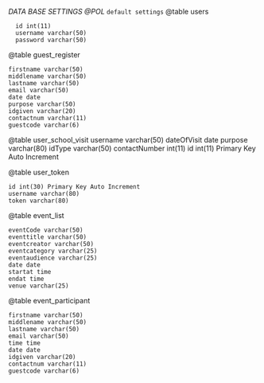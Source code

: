 *DATA BASE SETTINGS @POL*
`default settings`
@table
  users

      id int(11)
      username varchar(50)
      password varchar(50)

@table
  guest_register

    firstname varchar(50)
    middlename varchar(50)
    lastname varchar(50)
    email varchar(50)
    date date
    purpose varchar(50)
    idgiven varchar(20)
    contactnum varchar(11)
    guestcode varchar(6)

@table
  user_school_visit
    username varchar(50)
    dateOfVisit date
    purpose varchar(80)
    idType varchar(50)
    contactNumber	int(11)
    id int(11) Primary Key Auto Increment

@table
  user_token

    id int(30) Primary Key Auto Increment
    username varchar(80)
    token varchar(80)

<!-- events -->
@table
  event_list

    eventCode varchar(50)
    eventtitle varchar(50)
    eventcreator varchar(50)
    eventcategory varchar(25)
    eventaudience varchar(25)
    date date
    startat time
    endat time
    venue varchar(25)

@table
  event_participant

    firstname varchar(50)
    middlename varchar(50)
    lastname varchar(50)
    email varchar(50)
    time time
    date date
    idgiven varchar(20)
    contactnum varchar(11)
    guestcode varchar(6)
